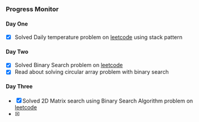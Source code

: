### Progress Monitor

#### Day One
- [x] Solved Daily temperature problem on [leetcode](https://leetcode.com/problems/daily-temperatures/) using stack pattern

#### Day Two
- [x] Solved Binary Search problem on [leetcode](https://leetcode.com/problems/binary-search/) 
- [x] Read about solving circular array problem with binary search

#### Day Three
- [x] Solved 2D Matrix search using Binary Search Algorithm problem on [leetcode](https://leetcode.com/problems/search-a-2d-matrix/description/) 
- [x] 


